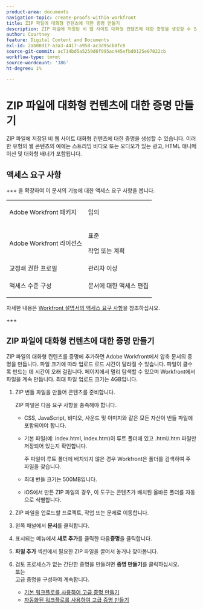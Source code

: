 ```yaml
---
product-area: documents
navigation-topic: create-proofs-within-workfront
title: ZIP 파일에 대화형 컨텐츠에 대한 증명 만들기
description: ZIP 파일에 저장된 비 웹 사이트 대화형 컨텐츠에 대한 증명을 생성할 수 있습니다. 이러한 유형의 웹 콘텐츠의 예에는 스트리밍 비디오 또는 오디오가 있는 광고, HTML 애니메이션 및 대화형 배너가 포함됩니다.
author: Courtney
feature: Digital Content and Documents
exl-id: 2ab00d17-a3a3-4417-a958-ac3d95cb8fc8
source-git-commit: ac714bd5a5259d6f995ac445efbd0125e07022cb
workflow-type: tm+mt
source-wordcount: '386'
ht-degree: 1%

---
```


# ZIP 파일에 대화형 컨텐츠에 대한 증명 만들기

ZIP 파일에 저장된 비 웹 사이트 대화형 컨텐츠에 대한 증명을 생성할 수 있습니다. 이러한 유형의 웹 콘텐츠의 예에는 스트리밍 비디오 또는 오디오가 있는 광고, HTML 애니메이션 및 대화형 배너가 포함됩니다.

## 액세스 요구 사항

+++ 을 확장하여 이 문서의 기능에 대한 액세스 요구 사항을 봅니다.

<table style="table-layout:auto"> 
 <col> 
 <col> 
 <tbody> 
  <tr> 
   <td role="rowheader">Adobe Workfront 패키지</td> 
   <td> <p>임의</p> </td> 
  </tr> 
  <tr> 
   <td role="rowheader">Adobe Workfront 라이선스</td> 
   <td> 
   <p>표준</p>
   <p>작업 또는 계획</p> 
   </td> 
  </tr> 
  <tr> 
   <td role="rowheader">교정쇄 권한 프로필 </td> 
   <td>관리자 이상</td> 
  </tr> 
  <tr> 
   <td role="rowheader">액세스 수준 구성</td> 
   <td> <p>문서에 대한 액세스 편집</p> </td> 
  </tr> 
 </tbody> 
</table>

자세한 내용은 [Workfront 설명서의 액세스 요구 사항](/help/quicksilver/administration-and-setup/add-users/access-levels-and-object-permissions/access-level-requirements-in-documentation.md)을 참조하십시오.

+++

## ZIP 파일에 대화형 컨텐츠에 대한 증명 만들기

ZIP 파일의 대화형 컨텐츠를 증명에 추가하면 Adobe Workfront에서 압축 문서의 증명을 만듭니다. 파일 크기에 따라 업로드 로드 시간이 달라질 수 있습니다. 파일이 클수록 만드는 데 시간이 오래 걸립니다. 페이지에서 멀리 탐색할 수 있으며 Workfront에서 파일을 계속 만듭니다. 최대 파일 업로드 크기는 4GB입니다. 

1. ZIP 번들 파일을 만들어 콘텐츠를 준비합니다.

   ZIP 파일은 다음 요구 사항을 충족해야 합니다.

   * CSS, JavaScript, 비디오, 사운드 및 이미지와 같은 모든 자산이 번들 파일에 포함되어야 합니다.
   * 기본 파일(예: index.html, index.htm)이 루트 폴더에 있고 .html/.htm 파일만 저장되어 있는지 확인합니다.

     주 파일이 루트 폴더에 배치되지 않은 경우 Workfront은 폴더를 검색하여 주 파일을 찾습니다.

   * 최대 번들 크기는 500MB입니다.
   * iOS에서 만든 ZIP 파일의 경우, 이 도구는 콘텐츠가 배치된 올바른 폴더를 자동으로 식별합니다.

1. ZIP 파일을 업로드할 프로젝트, 작업 또는 문제로 이동합니다.
1. 왼쪽 패널에서 **문서**&#x200B;를 클릭합니다.
1. 표시되는 메뉴에서 **새로 추가**&#x200B;를 클릭한 다음&#x200B;**증명**&#x200B;을 클릭합니다.
1. **파일 추가** 섹션에서 필요한 ZIP 파일을 끌어서 놓거나 찾아봅니다.
1. 검토 프로세스가 없는 간단한 증명을 만들려면 **증명 만들기**&#x200B;를 클릭하십시오.\
   또는\
   고급 증명을 구성하여 계속합니다.

   * [기본 워크플로를 사용하여 고급 증명 만들기](../../../review-and-approve-work/proofing/creating-proofs-within-workfront/configure-basic-proof-workflow.md)
   * [자동화된 워크플로를 사용하여 고급 증명 만들기](../../../review-and-approve-work/proofing/creating-proofs-within-workfront/create-automated-proof-workflow.md)

